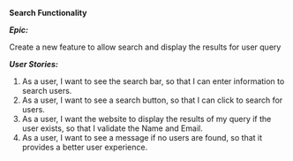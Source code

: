 **Search Functionality** 

_**Epic:**_

Create a new feature to allow search and display the results for user query

_**User Stories:**_

1. As a user, I want to see the search bar, so that I can enter information to search users.
2. As a user, I want to see a search button, so that I can click to search for users.
3. As a user, I want the website to display the results of my query if the user exists, so that I validate the Name and Email.
4. As a user, I want to see a message if no users are found, so that it provides a better user experience.
